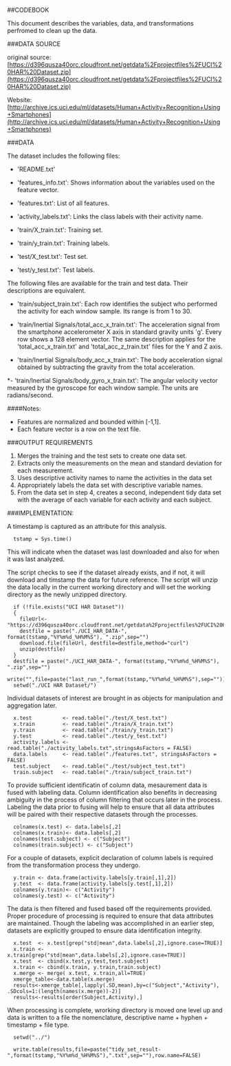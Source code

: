##CODEBOOK

This document describes the variables, data, and transformations perfromed to clean up the data.

###DATA SOURCE

original source:[https://d396qusza40orc.cloudfront.net/getdata%2Fprojectfiles%2FUCI%20HAR%20Dataset.zip](https://d396qusza40orc.cloudfront.net/getdata%2Fprojectfiles%2FUCI%20HAR%20Dataset.zip)

Website:[http://archive.ics.uci.edu/ml/datasets/Human+Activity+Recognition+Using+Smartphones](http://archive.ics.uci.edu/ml/datasets/Human+Activity+Recognition+Using+Smartphones)

###DATA

The dataset includes the following files:

- 'README.txt'

- 'features_info.txt': Shows information about the variables used on the feature vector.

- 'features.txt': List of all features.

- 'activity_labels.txt': Links the class labels with their activity name.

- 'train/X_train.txt': Training set.

- 'train/y_train.txt': Training labels.

- 'test/X_test.txt': Test set.

- 'test/y_test.txt': Test labels.

The following files are available for the train and test data. Their descriptions are equivalent. 

- 'train/subject_train.txt': Each row identifies the subject who performed the activity for each window sample. Its range is from 1 to 30. 

- 'train/Inertial Signals/total_acc_x_train.txt': The acceleration signal from the smartphone accelerometer X axis in standard gravity units 'g'. Every row shows a 128 element vector. The same description applies for the 'total_acc_x_train.txt' and 'total_acc_z_train.txt' files for the Y and Z axis. 

- 'train/Inertial Signals/body_acc_x_train.txt': The body acceleration signal obtained by subtracting the gravity from the total acceleration. 

*- 'train/Inertial Signals/body_gyro_x_train.txt': The angular velocity vector measured by the gyroscope for each window sample. The units are radians/second. 

####Notes: 
- Features are normalized and bounded within [-1,1].
- Each feature vector is a row on the text file.

###OUTPUT REQUIREMENTS

1. Merges the training and the test sets to create one data set.
2. Extracts only the measurements on the mean and standard deviation for each measurement. 
3. Uses descriptive activity names to name the activities in the data set
4. Appropriately labels the data set with descriptive variable names. 
5. From the data set in step 4, creates a second, independent tidy data set with the average of each variable for each activity and each subject.

###IMPLEMENTATION:

A timestamp is captured as an attribute for this analysis. 
```
  tstamp = Sys.time()
```
This will indicate when the dataset was last downloaded and also for when it was last analyzed.

The script checks to see if the dataset already exists, and if not, it will download and timstamp the 
data for future reference. The script will unzip the data locally in the current working
directory and will set the working directory as the newly unzipped directory.
```
  if (!file.exists("UCI HAR Dataset")) 
  {
    fileUrl<- "https://d396qusza40orc.cloudfront.net/getdata%2Fprojectfiles%2FUCI%20HAR%20Dataset.zip"
    destfile = paste("./UCI_HAR_DATA-", format(tstamp,"%Y%m%d_%H%M%S"), ".zip",sep="")
    download.file(fileUrl, destfile=destfile,method="curl")
    unzip(destfile)
  } 
  destfile = paste("./UCI_HAR_DATA-", format(tstamp,"%Y%m%d_%H%M%S"), ".zip",sep="")
  write("",file=paste("last_run_",format(tstamp,"%Y%m%d_%H%M%S"),sep=""))
  setwd("./UCI HAR Dataset/")
```
Individual datasets of interest are brought in as objects for manipulation and
aggregation later.
```
  x.test          <- read.table("./test/X_test.txt")
  x.train         <- read.table("./train/X_train.txt")
  y.train         <- read.table("./train/y_train.txt")
  y.test          <- read.table("./test/y_test.txt")
  activity.labels <- read.table("./activity_labels.txt",stringsAsFactors = FALSE)
  data.labels     <- read.table("./features.txt", stringsAsFactors = FALSE)
  test.subject    <- read.table("./test/subject_test.txt")
  train.subject   <- read.table("./train/subject_train.txt")
```

To provide sufficient identificatin of column data, mesaurement data is fused with 
labeling data. Column identification also benefits in decreasing ambiguity in 
the process of column filtering that occurs later in the process. Labeling the data 
prior to fusing will help to ensure that all data attributes will be paired with their 
respective datasets through the processes.
```
  colnames(x.test) <- data.labels[,2]
  colnames(x.train)<- data.labels[,2]
  colnames(test.subject) <- c("Subject")
  colnames(train.subject) <- c("Subject")
```
For a couple of datasets, explicit declaration of column labels is required from the
transformation process they undergo.
```
  y.train <- data.frame(activity.labels[y.train[,1],2])
  y.test  <- data.frame(activity.labels[y.test[,1],2])
  colnames(y.train)<- c("Activity")
  colnames(y.test) <- c("Activity")
```
The data is then filtered and fused based off the requirements provided. Proper procedure of processing
is required to ensure that data attributes are maintained. Though the labeling was accomplished
in an earlier step, datasets are explicitly grouped to ensure data identification integrity.
```  
  x.test  <- x.test[grep("std|mean",data.labels[,2],ignore.case=TRUE)]
  x.train <- x.train[grep("std|mean",data.labels[,2],ignore.case=TRUE)]
  x.test  <- cbind(x.test,y.test,test.subject)
  x.train <- cbind(x.train, y.train,train.subject)
  x.merge <- merge( x.test, x.train,all=TRUE)
  xmerge_table<-data.table(x.merge)
  results<-xmerge_table[,lapply(.SD,mean),by=c("Subject","Activity"), .SDcols=1:(length(names(x.merge))-2)]
  results<-results[order(Subject,Activity),]
```
When processing is complete, wrorking directory is moved one level up and data is written to a file the nomenclature,
descriptive name + hyphen + timestamp + file type.
```
  setwd("../")

  write.table(results,file=paste("tidy_set_result-",format(tstamp,"%Y%m%d_%H%M%S"),".txt",sep=""),row.name=FALSE)
```



